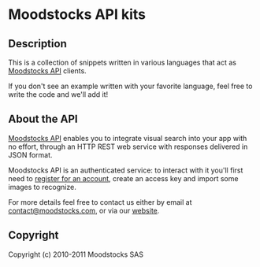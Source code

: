 # Moodstocks API kits

## Description

This is a collection of snippets written in various languages
that act as [Moodstocks API](http://www.moodstocks.com/discover-our-products/moodstocks-api/)
clients.

If you don't see an example written with your favorite language, feel free to
write the code and we'll add it!

## About the API

[Moodstocks API](http://www.moodstocks.com/discover-our-products/moodstocks-api/)
enables you to integrate visual search into your app with no effort, through an
HTTP REST web service with responses delivered in JSON format.

Moodstocks API is an authenticated service: to interact with it you'll first
need to [register for an account](http://api.moodstocks.com/signup), create an
access key and import some images to recognize.

For more details feel free to contact us either by email at
<a href="m&#x61;&#x69;l&#116;&#111;:&#x63;&#x6F;&#110;&#x74;&#097;&#099;&#x74;&#064;&#109;&#x6F;&#x6F;&#x64;&#115;&#x74;&#111;&#099;&#x6B;s&#x2E;&#099;&#x6F;&#109;">&#x63;&#x6F;&#110;&#x74;&#097;&#099;&#x74;&#064;&#109;&#x6F;&#x6F;&#x64;&#115;&#x74;&#111;&#099;&#x6B;s&#x2E;&#099;&#x6F;&#109;</a>,
or via our
[website](http://www.moodstocks.com/contact-us/).

## Copyright

Copyright (c) 2010-2011 Moodstocks SAS
